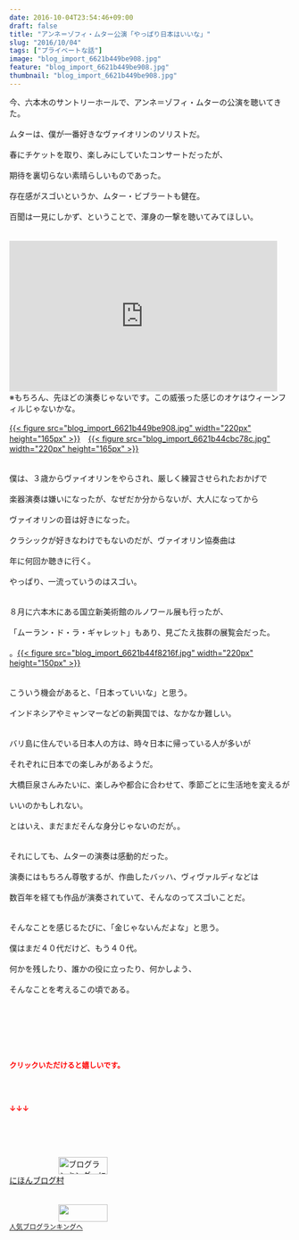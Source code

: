 ```yaml
---
date: 2016-10-04T23:54:46+09:00
draft: false
title: "アンネ＝ゾフィ・ムター公演「やっぱり日本はいいな」"
slug: "2016/10/04"
tags: ["プライベートな話"]
image: "blog_import_6621b449be908.jpg"
feature: "blog_import_6621b449be908.jpg"
thumbnail: "blog_import_6621b449be908.jpg"
---
```

今、六本木のサントリーホールで、アンネ＝ゾフィ・ムターの公演を聴いてきた。<br/><br/>ムターは、僕が一番好きなヴァイオリンのソリストだ。<br/><br/>春にチケットを取り、楽しみにしていたコンサートだったが、<br/><br/>期待を裏切らない素晴らしいものであった。<br/><br/>存在感がスゴいというか、ムター・ビブラートも健在。<br/><br/>百聞は一見にしかず、ということで、渾身の一撃を聴いてみてほしい。<br/><br/><br/><iframe width="480" height="270" src="https://www.youtube.com/embed/ATVii8MGQ3c?enablejsapi=1&amp;origin=https%3A%2F%2Fameblo.jp" frameborder="0" allowfullscreen="" data-amb-layout="fill-width" title="動画"></iframe><br/>※もちろん、先ほどの演奏じゃないです。この威張った感じのオケはウィーンフィルじゃないかな。<br/><br/><a href="blog_import_6621b44b1fe0d.jpg">{{< figure src="blog_import_6621b449be908.jpg" width="220px" height="165px" >}}</a>　<a href="blog_import_6621b44e2b57c.jpg">{{< figure src="blog_import_6621b44cbc78c.jpg" width="220px" height="165px" >}}</a><br/><br/><br/>僕は、３歳からヴァイオリンをやらされ、厳しく練習させられたおかげで<br/><br/>楽器演奏は嫌いになったが、なぜだか分からないが、大人になってから<br/><br/>ヴァイオリンの音は好きになった。<br/><br/>クラシックが好きなわけでもないのだが、ヴァイオリン協奏曲は<br/><br/>年に何回か聴きに行く。<br/><br/>やっぱり、一流っていうのはスゴい。<br/><br/><br/>８月に六本木にある国立新美術館のルノワール展も行ったが、<br/><br/>「ムーラン・ド・ラ・ギャレット」もあり、見ごたえ抜群の展覧会だった。<br/><br/>。<a href="blog_import_6621b450bebf7.jpg">{{< figure src="blog_import_6621b44f8216f.jpg" width="220px" height="150px" >}}</a><br/><br/><br/>こういう機会があると、「日本っていいな」と思う。<br/><br/>インドネシアやミャンマーなどの新興国では、なかなか難しい。<br/><br/><br/>バリ島に住んでいる日本人の方は、時々日本に帰っている人が多いが<br/><br/>それぞれに日本での楽しみがあるようだ。<br/><br/>大橋巨泉さんみたいに、楽しみや都合に合わせて、季節ごとに生活地を変えるが<br/><br/>いいのかもしれない。<br/><br/>とはいえ、まだまだそんな身分じゃないのだが。。<br/><br/><br/>それにしても、ムターの演奏は感動的だった。<br/><br/>演奏にはもちろん尊敬するが、作曲したバッハ、ヴィヴァルディなどは<br/><br/>数百年を経ても作品が演奏されていて、そんなのってスゴいことだ。<br/><br/><br/>そんなことを感じるたびに、「金じゃないんだよな」と思う。<br/><br/>僕はまだ４０代だけど、もう４０代。<br/><br/>何かを残したり、誰かの役に立ったり、何かしよう、<br/><br/>そんなことを考えるこの頃である。<br/><br/><br/><br/><br/><br/><br/><p><font color="#ff0000" size="2"><strong>クリックいただけると嬉しいです。<br/><br/></strong></font></p><br/><p><font color="#ff0000" size="2"><strong>↓↓↓</strong></font></p><br/><p><br/><br/><a href="ranking.html" target="_blank"><img border="0" alt="ブログランキング・にほんブログ村へ" src="data:image/svg+xml;charset=utf-8,%3Csvg%20xmlns%3D%22http%3A%2F%2Fwww.w3.org%2F2000%2Fsvg%22%20title%3D%22Placeholder%20for%20Images%22%20role%3D%22presentation%22%20viewBox%3D%220%200%2088%2031%22%20%2F%3E" width="88" height="31" data-src="https://img-proxy.blog-video.jp/images?url=http%3A%2F%2Fwww.blogmura.com%2Fimg%2Fwww88_31.gif" style="aspect-ratio: auto 88 / 31;"/><noscript><img border="0" alt="ブログランキング・にほんブログ村へ" src="https://img-proxy.blog-video.jp/images?url=http%3A%2F%2Fwww.blogmura.com%2Fimg%2Fwww88_31.gif" width="88" height="31"></noscript></a><br/> <a href="ranking.html" target="_blank">にほんブログ村</a><br/> <br/><br/><a title="人気ブログランキングへ" href="link.php?1804582"><img border="0" src="data:image/svg+xml;charset=utf-8,%3Csvg%20xmlns%3D%22http%3A%2F%2Fwww.w3.org%2F2000%2Fsvg%22%20title%3D%22Placeholder%20for%20Images%22%20role%3D%22presentation%22%20viewBox%3D%220%200%2088%2031%22%20%2F%3E" width="88" height="31" data-src="https://blog.with2.net/img/banner/banner_22.gif" style="aspect-ratio: auto 88 / 31;"/><noscript><img border="0" src="https://blog.with2.net/img/banner/banner_22.gif" width="88" height="31"></noscript></a><br/> <a style="FONT-SIZE: 12px" href="link.php?1804582">人気ブログランキングへ</a><br/> </p>

